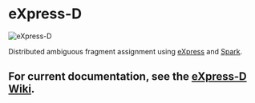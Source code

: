 # eXpress-D

![eXpress-D](http://bio.math.berkeley.edu/img/logo_d.png)

Distributed ambiguous fragment assignment using [eXpress](http://bio.math.berkeley.edu/eXpress) and [Spark](http://spark.incubator.apache.org/).


## For current documentation, see the [eXpress-D Wiki](https://github.com/adarob/express-d/wiki).
